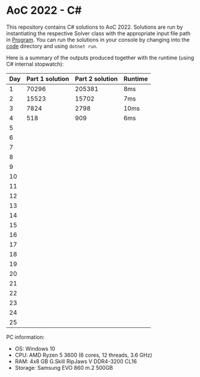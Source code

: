 # AoC 2022 - C#

This repository contains C# solutions to AoC 2022.
Solutions are run by instantiating the respective Solver class with the appropriate input file path in [Program](code/Program.cs).
You can run the solutions in your console by changing into the [code](code) directory and using `dotnet run`.

Here is a summary of the outputs produced together with the runtime (using C# internal stopwatch):

| Day | Part 1 solution | Part 2 solution  | Runtime      |
|-----|-----------------|------------------|--------------|
| 1   | 70296           | 205381           | 8ms          |
| 2   | 15523           | 15702            | 7ms          |
| 3   | 7824            | 2798             | 10ms         |
| 4   | 518             | 909              | 6ms          |
| 5   |                 |                  |              |
| 6   |                 |                  |              |
| 7   |                 |                  |              |
| 8   |                 |                  |              |
| 9   |                 |                  |              |
| 10  |                 |                  |              |
| 11  |                 |                  |              |
| 12  |                 |                  |              |
| 13  |                 |                  |              |
| 14  |                 |                  |              |
| 15  |                 |                  |              |
| 16  |                 |                  |              |
| 17  |                 |                  |              |
| 18  |                 |                  |              |
| 19  |                 |                  |              |
| 20  |                 |                  |              |
| 21  |                 |                  |              |
| 22  |                 |                  |              |
| 23  |                 |                  |              |
| 24  |                 |                  |              |
| 25  |                 |                  |              |


PC information:
* OS: Windows 10
* CPU: AMD Ryzen 5 3600 (6 cores, 12 threads, 3.6 GHz)
* RAM: 4x8 GB G.Skill RipJaws V DDR4-3200 CL16
* Storage: Samsung EVO 860 m.2 500GB